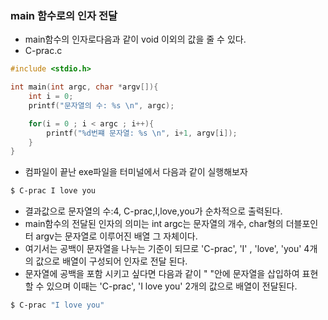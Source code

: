 ### main 함수로의 인자 전달

- main함수의 인자로다음과 같이 void 이외의 값을 줄 수 있다.
- C-prac.c
```c
#include <stdio.h>

int main(int argc, char *argv[]){
	int i = 0;
	printf("문자열의 수: %s \n", argc);

	for(i = 0 ; i < argc ; i++){
		printf("%d번쨰 문자열: %s \n", i+1, argv[i]);
	}
}	
```
- 컴파일이 끝난 exe파일을 터미널에서 다음과 같이 실행해보자
```bash
$ C-prac I love you
```
- 결과값으로 문자열의 수:4,  C-prac,I,love,you가 순차적으로 출력된다.
- main함수의 전달된 인자의 의미는 int argc는 문자열의 개수, char형의 더블포인터 argv는 문자열로 이루어진 배열 그 자체이다.
- 여기서는 공백이 문자열을 나누는 기준이 되므로 'C-prac', 'I' , 'love', 'you' 4개의 값으로 배열이 구성되어 인자로 전달 된다.
- 문자열에 공백을 포함 시키고 싶다면 다음과 같이 " "안에 문자열을 삽입하여 표현 할 수 있으며 이때는 'C-prac', 'I love you' 2개의 값으로 배열이 전달된다.
```bash
$ C-prac "I love you"
```
